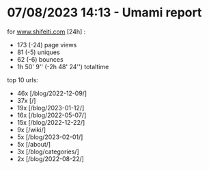 # 07/08/2023 14:13 - Umami report
for www.shifeiti.com [24h] :

 - 173 (-24) page views
 - 81 (-5) uniques
 - 62 (-6) bounces
 - 1h 50' 9'' (-2h 48' 24'') totaltime


top 10 urls:
 - 46x [/blog/2022-12-09/]
 - 37x [/]
 - 19x [/blog/2023-01-12/]
 - 16x [/blog/2022-05-07/]
 - 15x [/blog/2022-12-22/]
 - 9x [/wiki/]
 - 5x [/blog/2023-02-01/]
 - 5x [/about/]
 - 3x [/blog/categories/]
 - 2x [/blog/2022-08-22/]



